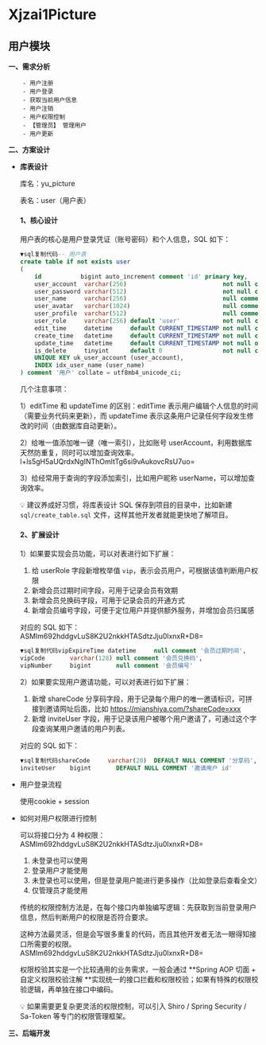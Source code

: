 # Xjzai1Picture

## 用户模块

**一、需求分析**

		- 用户注册 
		- 用户登录
		- 获取当前用户信息
		- 用户注销
		- 用户权限控制
		- 【管理员】 管理用户
		- 用户更新

**二、方案设计**

- **库表设计**

  库名：yu_picture

  表名：user（用户表）

  #### 1、核心设计

  用户表的核心是用户登录凭证（账号密码）和个人信息，SQL 如下：

  ```sql
  ▼sql复制代码-- 用户表
  create table if not exists user
  (
      id           bigint auto_increment comment 'id' primary key,
      user_account  varchar(256)                           not null comment '账号',
      user_password varchar(512)                           not null comment '密码',
      user_name     varchar(256)                           null comment '用户昵称',
      user_avatar   varchar(1024)                          null comment '用户头像',
      user_profile  varchar(512)                           null comment '用户简介',
      user_role     varchar(256) default 'user'            not null comment '用户角色：user/admin',
      edit_time     datetime     default CURRENT_TIMESTAMP not null comment '编辑时间',
      create_time   datetime     default CURRENT_TIMESTAMP not null comment '创建时间',
      update_time   datetime     default CURRENT_TIMESTAMP not null on update CURRENT_TIMESTAMP comment '更新时间',
      is_delete     tinyint      default 0                 not null comment '是否删除',
      UNIQUE KEY uk_user_account (user_account),
      INDEX idx_user_name (user_name)
  ) comment '用户' collate = utf8mb4_unicode_ci;
  ```

  几个注意事项：

  1）editTime 和 updateTime 的区别：editTime 表示用户编辑个人信息的时间（需要业务代码来更新），而 updateTime 表示这条用户记录任何字段发生修改的时间（由数据库自动更新）。

  2）给唯一值添加唯一键（唯一索引），比如账号 userAccount，利用数据库天然防重复，同时可以增加查询效率。l+ls5gH5aUQrdxNgINThOmltTg6si9vAukovcRsU7uo=

  3）给经常用于查询的字段添加索引，比如用户昵称 userName，可以增加查询效率。

  💡 建议养成好习惯，将库表设计 SQL 保存到项目的目录中，比如新建 `sql/create_table.sql` 文件，这样其他开发者就能更快地了解项目。

  #### 2、扩展设计

  1）如果要实现会员功能，可以对表进行如下扩展：

  1. 给 userRole 字段新增枚举值 `vip`，表示会员用户，可根据该值判断用户权限
  2. 新增会员过期时间字段，可用于记录会员有效期
  3. 新增会员兑换码字段，可用于记录会员的开通方式
  4. 新增会员编号字段，可便于定位用户并提供额外服务，并增加会员归属感

  对应的 SQL 如下：ASMIm692hddgvLuS8K2U2nkkHTASdtzJju0lxnxR+D8=

  ```sql
  ▼sql复制代码vipExpireTime datetime     null comment '会员过期时间',
  vipCode       varchar(128) null comment '会员兑换码',
  vipNumber     bigint       null comment '会员编号'
  ```

  2）如果要实现用户邀请功能，可以对表进行如下扩展：

  1. 新增 shareCode 分享码字段，用于记录每个用户的唯一邀请标识，可拼接到邀请网址后面，比如 https://mianshiya.com/?shareCode=xxx
  2. 新增 inviteUser 字段，用于记录该用户被哪个用户邀请了，可通过这个字段查询某用户邀请的用户列表。

  对应的 SQL 如下：

  ```sql
  ▼sql复制代码shareCode     varchar(20)  DEFAULT NULL COMMENT '分享码',
  inviteUser    bigint       DEFAULT NULL COMMENT '邀请用户 id'
  ```

- 用户登录流程

  使用cookie + session

- 如何对用户权限进行控制

  可以将接口分为 4 种权限：ASMIm692hddgvLuS8K2U2nkkHTASdtzJju0lxnxR+D8=

  1. 未登录也可以使用
  2. 登录用户才能使用
  3. 未登录也可以使用，但是登录用户能进行更多操作（比如登录后查看全文）
  4. 仅管理员才能使用

  传统的权限控制方法是，在每个接口内单独编写逻辑：先获取到当前登录用户信息，然后判断用户的权限是否符合要求。

  这种方法最灵活，但是会写很多重复的代码，而且其他开发者无法一眼得知接口所需要的权限。ASMIm692hddgvLuS8K2U2nkkHTASdtzJju0lxnxR+D8=

  权限校验其实是一个比较通用的业务需求，一般会通过 **Spring AOP 切面 + 自定义权限校验注解 **实现统一的接口拦截和权限校验；如果有特殊的权限校验逻辑，再单独在接口中编码。

  💡 如果需要更复杂更灵活的权限控制，可以引入 Shiro / Spring Security / Sa-Token 等专门的权限管理框架。

**三、后端开发**

